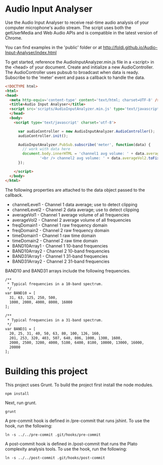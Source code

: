 Audio Input Analyser
======

Use the Audio Input Analyser to receive real-time audio analysis of your computer microphone's audio stream. The script uses both the getUserMedia and Web Audio APIs and is compatible in the latest version of Chrome.

You can find examples in the 'public' folder or at http://foldi.github.io/Audio-Input-Analyser/index.html

To get started, reference the AudioInputAnalyzer.min.js file in a &lt;script&gt; in the &lt;head&gt; of your document. Create and initialize a new AudioController. The AudioController uses pubsub to broadcast when data is ready. Subscribe to the 'meter' event and pass a callback to handle the data. 


```html
<!DOCTYPE html>
<html>
<head>
  <meta http-equiv='content-type' content='text/html; charset=UTF-8' />
  <title>Audio Input Analyser</title>
  <script src='scripts/AudioInputAnalyzer.min.js' type='text/javascript' charset='utf-8'></script>
  </head>
  <body>
    <script type='text/javascript' charset='utf-8'>

      var audioController = new AudioInputAnalyzer.AudioController();
      audioController.init();

      AudioInputAnalyzer.PubSub.subscribe('meter', function(data) {
        // work with data here
        document.body.innerHTML = 'channel1 avg volume: ' + data.averageVol1.toFixed() +
        		'<br /> channel2 avg volume: ' + data.averageVol2.toFixed();
      });

    </script>
  </body>
</html>

```

The following properties are attached to the data object passed to the callback.

* channelLevel1 - Channel 1 data average; use to detect clipping
* channelLevel2 - Channel 2 data average; use to detect clipping
* averageVol1 - Channel 1 average volume of all frequencies
* averageVol2 - Channel 2 average volume of all frequencies
* freqDomain1 - Channel 1 raw frequency domain
* freqDomain2 - Channel 2 raw frequency domain
* timeDomain1 - Channel 1 raw time domain
* timeDomain2 - Channel 2 raw time domain
* BAND10Array1 - Channel 1 10-band frequencies
* BAND10Array2 - Channel 2 10-band frequencies
* BAND31Array1 - Channel 1 31-band frequencies
* BAND31Array2 - Channel 2 31-band frequencies

BAND10 and BAND31 arrays include the following frequencies.

```html
/**
 * Typical frequencies in a 10-band spectrum.
 */
var BAND10 = [
  31, 63, 125, 250, 500,
  1000, 2000, 4000, 8000, 16000
];

/**
 * Typical frequencies in a 31-band spectrum.
 */
var BAND31 = [
  20, 25, 31, 40, 50, 63, 80, 100, 126, 160,
  201, 253, 320, 403, 507, 640, 806, 1000, 1300, 1600,
  2000, 2500, 3200, 4000, 5100, 6400, 8100, 10000, 13000, 16000,
  20000
];
```

Building this project
======

This project uses Grunt. To build the project first install the node modules.

```
npm install
```

Next, run grunt.

```
grunt
```

A pre-commit hook is defined in /pre-commit that runs jshint. To use the hook, run the following:

```
ln -s ../../pre-commit .git/hooks/pre-commit
```

A post-commit hook is defined in /post-commit that runs the Plato complexity analysis tools. To use the hook, run the following:

```
ln -s ../../post-commit .git/hooks/post-commit
```